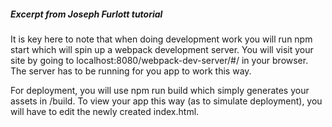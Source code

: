 ##### Excerpt from Joseph Furlott tutorial

It is key here to note that when doing development work you will run npm start which will spin up a webpack development server. You will visit your site by going to localhost:8080/webpack-dev-server/#/ in your browser. The server has to be running for you app to work this way.

For deployment, you will use npm run build which simply generates your assets in /build. To view your app this way (as to simulate deployment), you will have to edit the newly created index.html.
